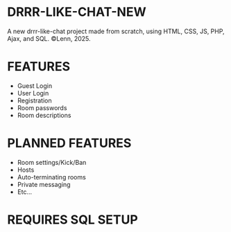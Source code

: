 # DRRR-LIKE-CHAT-NEW
A new drrr-like-chat project made from scratch, using HTML, CSS, JS, PHP, Ajax, and SQL. 
©Lenn, 2025.

# FEATURES
- Guest Login
- User Login
- Registration
- Room passwords
- Room descriptions

# PLANNED FEATURES
- Room settings/Kick/Ban
- Hosts
- Auto-terminating rooms
- Private messaging
- Etc...

# REQUIRES SQL SETUP
